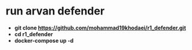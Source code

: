 # run arvan defender

- **git clone https://github.com/mohammad19khodaei/r1_defender.git**
- **cd r1_defender**
- **docker-compose up -d**
